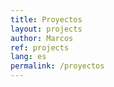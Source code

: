 ```yaml
---
title: Proyectos
layout: projects
author: Marcos
ref: projects
lang: es
permalink: /proyectos
---
```

